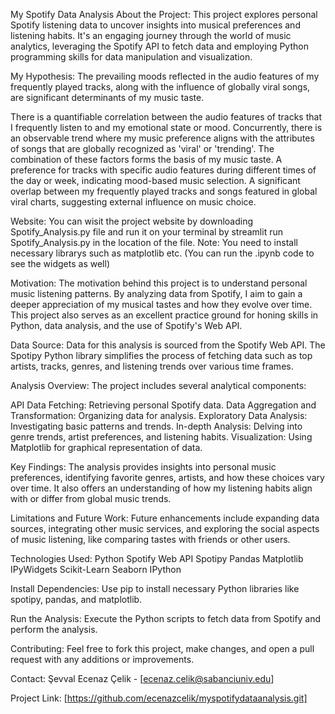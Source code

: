 My Spotify Data Analysis
About the Project:
This project explores personal Spotify listening data to uncover insights into musical preferences and listening habits. It's an engaging journey through the world of music analytics, leveraging the Spotify API to fetch data and employing Python programming skills for data manipulation and visualization.

My Hypothesis:
The prevailing moods reflected in the audio features of my frequently played tracks, along with the influence of globally viral songs, are significant determinants of my music taste.

There is a quantifiable correlation between the audio features of tracks that I frequently listen to and my emotional state or mood. Concurrently, there is an observable trend where my music preference aligns with the attributes of songs that are globally recognized as 'viral' or 'trending'. The combination of these factors forms the basis of my music taste.
A preference for tracks with specific audio features during different times of the day or week, indicating mood-based music selection.
A significant overlap between my frequently played tracks and songs featured in global viral charts, suggesting external influence on music choice.



Website:
You can wisit the project website by downloading Spotify_Analysis.py file and run it on your terminal by streamlit run Spotify_Analysis.py in the location of the file. Note: You need to install necessary librarys such as matplotlib etc. (You can run the .ipynb code to see the widgets as well)

Motivation:
The motivation behind this project is to understand personal music listening patterns. By analyzing data from Spotify, I aim to gain a deeper appreciation of my musical tastes and how they evolve over time. This project also serves as an excellent practice ground for honing skills in Python, data analysis, and the use of Spotify's Web API.

Data Source:
Data for this analysis is sourced from the Spotify Web API. The Spotipy Python library simplifies the process of fetching data such as top artists, tracks, genres, and listening trends over various time frames.

Analysis Overview:
The project includes several analytical components:

API Data Fetching: Retrieving personal Spotify data.
Data Aggregation and Transformation: Organizing data for analysis.
Exploratory Data Analysis: Investigating basic patterns and trends.
In-depth Analysis: Delving into genre trends, artist preferences, and listening habits.
Visualization: Using Matplotlib for graphical representation of data.

Key Findings:
The analysis provides insights into personal music preferences, identifying favorite genres, artists, and how these choices vary over time. It also offers an understanding of how my listening habits align with or differ from global music trends.

Limitations and Future Work:
Future enhancements include expanding data sources, integrating other music services, and exploring the social aspects of music listening, like comparing tastes with friends or other users.

Technologies Used:
Python
Spotify Web API
Spotipy
Pandas
Matplotlib
IPyWidgets
Scikit-Learn
Seaborn
IPython


Install Dependencies: Use pip to install necessary Python libraries like spotipy, pandas, and matplotlib.

Run the Analysis: Execute the Python scripts to fetch data from Spotify and perform the analysis.

Contributing:
Feel free to fork this project, make changes, and open a pull request with any additions or improvements.

Contact:
Şevval Ecenaz Çelik - [ecenaz.celik@sabanciuniv.edu]

Project Link: [https://github.com/ecenazcelik/myspotifydataanalysis.git]

